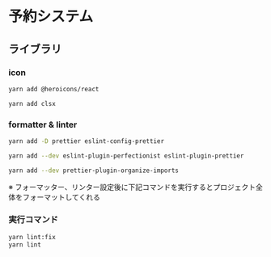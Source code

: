 # 予約システム

## ライブラリ

### icon

```sh
yarn add @heroicons/react

yarn add clsx
```

### formatter & linter

```sh
yarn add -D prettier eslint-config-prettier

yarn add --dev eslint-plugin-perfectionist eslint-plugin-prettier

yarn add --dev prettier-plugin-organize-imports
```

※ フォーマッター、リンター設定後に下記コマンドを実行するとプロジェクト全体をフォーマットしてくれる

### 実行コマンド

```sh
yarn lint:fix
yarn lint
```
